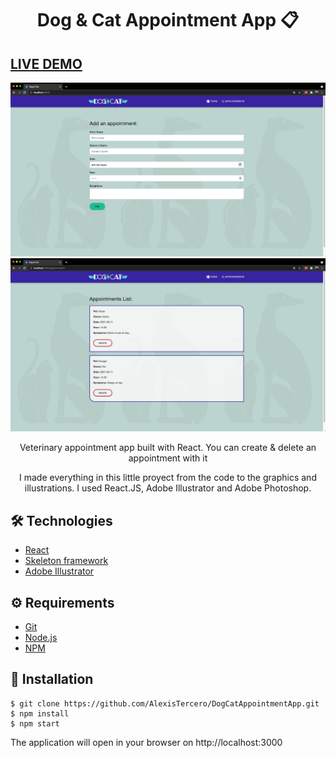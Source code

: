 # <div align="center"> Dog & Cat Appointment App 📋</div>
## <a href="https://xenodochial-minsky-87265a.netlify.app/" target="_blank">LIVE DEMO</a>
<a href="">
<img src="./form.png"/>
</a>
<a href="">
<img src="./appointments.png"/>
</a>

<p align="center">Veterinary appointment app built with React. You can create & delete an appointment with it</p>

<p align="center">I made everything in this little proyect from the code to the graphics and illustrations. 
I used React.JS, Adobe Illustrator and Adobe Photoshop.</p>

## 🛠️ Technologies

<ul>
  <li><a href="https://reactjs.org/">React</a></li>
  <li><a href="https://skeleton-framework.github.io/">Skeleton framework</a></li>
  <li><a href="https://www.adobe.com/la/products/illustrator.html">Adobe Illustrator</a></li>
</ul>

## ⚙️ Requirements

<ul>
  <li><a href="https://git-scm.com/">Git</a></li>
  <li><a href="https://nodejs.org/en/">Node.js</a></li>
  <li><a href="https://www.npmjs.com/">NPM</a></li>
</ul>

## 🚀 Installation

```
$ git clone https://github.com/AlexisTercero/DogCatAppointmentApp.git
$ npm install
$ npm start
```

The application will open in your browser on http://localhost:3000
